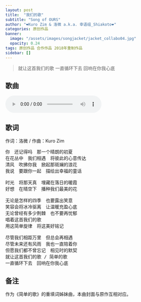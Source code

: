 ```yaml
---
layout: post
title:  "我们的歌"
subtitle: "Song of OURS"
author: "❤Kuro Zim & 洛微 a.k.a. 幸语组_Shiakoto❤"
categories: 原创作品
banner: 
  image: "/assets/images/songjacket/jacket_collabo04.jpg"
  opacity: 0.24
tags: 原创作品 合作作品 2018年重制作品
sidebar: []
---
```


>  就让这首我们的歌 一直循环下去 回响在你我心底

## 歌曲

<audio controls><source src="/assets/audio/collab04.mp3" type="audio/mp3"></audio>

## 歌词

作词：洛微 / 作曲：Kuro Zim

<pre>
你　还记得吗　那一个晴朗的初夏
在花丛中　我们相遇　将彼此的心意传达
清风　吹拂你我　掀起那斑斓的浪花
我说　要跟你一起　描绘出幸福的童话

时光　将那天真　埋藏在落日的暖霞
好想　在晴空下　播种我们最美的花

无论是怎样的四季　也要露出笑意
笑容会将冰冷驱离　让温暖充盈心底
无论曾经有多少荆棘　也不要再忧郁
唱着这首我们的歌
用这简单旋律　将这美好铭记

尽管我们相距万里　但总会再相遇
尽管未来还有风雨　我也一直陪着你
但愿我们都不曾忘记　相见时的默契
就让这首我们的歌 / 简单的歌
一直循环下去　回响在你我心底
</pre>

## 备注

作为《简单的歌》的重填词姊妹曲，本曲封面与原作互相对应。